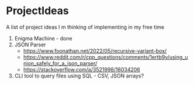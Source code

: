 # ProjectIdeas
A list of project ideas I m thinking of implementing in my free time

1. Enigma Machine - done
2. JSON Parser
   - https://www.foonathan.net/2022/05/recursive-variant-box/
   - https://www.reddit.com/r/cpp_questions/comments/1ertb9y/using_union_safely_for_a_json_parser/
   - https://stackoverflow.com/a/3521998/16034206
3. CLI tool to query files using SQL - CSV, JSON arrays?
